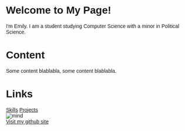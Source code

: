 <!-- <!DOCTYPE html> -->
<html lang="en">
<head>
<title>Page Title</title>
<meta charset="UTF-8">
<meta name="viewport" content="width=device-width, initial-scale=1">
<style>
/* Style the body */
body {
  font-family: Arial;
  margin: 0;
}

/* Header/Logo Title */
.header {
  padding: 60px;
  text-align: center;
  background: #44DEDB;
  font-size: 30px;
  color: #ffffff
  <!--background-image: url('headerBackground.jpg');
  height: 362px;
  width: 850px; 
  background-repeat: no-repeat;
  background-size: 850px 362px; -->
}

/* Page Content */
.content {
    padding:20px;
}

/*Links*/
.links{
  padding:20px;
  columns: 100px 1;
  text-align: center;
}

</style>
</head>
<body>



<div class="header" style= "width: 100%;">
  <h1>Welcome to My Page!</h1>
  <p>I'm Emily. I am a student studying Computer Science with a minor in Political Science.</p>
</div>

<div class="content">
  <h1>Content</h1>
  <p>Some content blablabla, some content blablabla.</p>
</div>

<!-- picture -->

<!-- single column of links -->
<div class="links;">
  <h1>Links</h1>
  <a href="https://github.com/epfau22"> Skills</a>
  <a href="https://github.com/epfau22"> Projects</a>
<!-- <a href="default.asp"><img src="smiley.gif" alt="Contact Me" style="width:42px;height:42px;"></a> -->
</div>

<!-- other image -->
<img src="headerBackground.jpg" alt="mind" class="center">

<!-- end -->
<div><a href="https://github.com/epfau22">Visit my github site</a></div>


</body>
</html>


